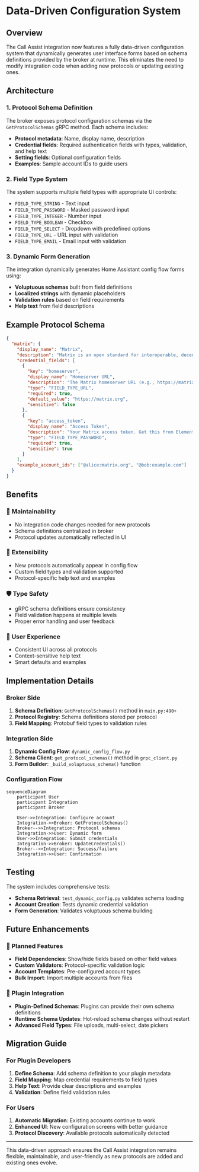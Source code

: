 # Data-Driven Configuration System

## Overview

The Call Assist integration now features a fully data-driven configuration system that dynamically generates user interface forms based on schema definitions provided by the broker at runtime. This eliminates the need to modify integration code when adding new protocols or updating existing ones.

## Architecture

### 1. Protocol Schema Definition

The broker exposes protocol configuration schemas via the `GetProtocolSchemas` gRPC method. Each schema includes:

- **Protocol metadata**: Name, display name, description
- **Credential fields**: Required authentication fields with types, validation, and help text
- **Setting fields**: Optional configuration fields
- **Examples**: Sample account IDs to guide users

### 2. Field Type System

The system supports multiple field types with appropriate UI controls:

- `FIELD_TYPE_STRING` - Text input
- `FIELD_TYPE_PASSWORD` - Masked password input
- `FIELD_TYPE_INTEGER` - Number input
- `FIELD_TYPE_BOOLEAN` - Checkbox
- `FIELD_TYPE_SELECT` - Dropdown with predefined options
- `FIELD_TYPE_URL` - URL input with validation
- `FIELD_TYPE_EMAIL` - Email input with validation

### 3. Dynamic Form Generation

The integration dynamically generates Home Assistant config flow forms using:

- **Voluptuous schemas** built from field definitions
- **Localized strings** with dynamic placeholders
- **Validation rules** based on field requirements
- **Help text** from field descriptions

## Example Protocol Schema

```json
{
  "matrix": {
    "display_name": "Matrix",
    "description": "Matrix is an open standard for interoperable, decentralised, real-time communication.",
    "credential_fields": [
      {
        "key": "homeserver",
        "display_name": "Homeserver URL",
        "description": "The Matrix homeserver URL (e.g., https://matrix.org)",
        "type": "FIELD_TYPE_URL",
        "required": true,
        "default_value": "https://matrix.org",
        "sensitive": false
      },
      {
        "key": "access_token",
        "display_name": "Access Token",
        "description": "Your Matrix access token. Get this from Element > Settings > Help & About > Advanced.",
        "type": "FIELD_TYPE_PASSWORD",
        "required": true,
        "sensitive": true
      }
    ],
    "example_account_ids": ["@alice:matrix.org", "@bob:example.com"]
  }
}
```

## Benefits

### 🔧 **Maintainability**
- No integration code changes needed for new protocols
- Schema definitions centralized in broker
- Protocol updates automatically reflected in UI

### 🚀 **Extensibility**
- New protocols automatically appear in config flow
- Custom field types and validation supported
- Protocol-specific help text and examples

### 🛡️ **Type Safety**
- gRPC schema definitions ensure consistency
- Field validation happens at multiple levels
- Proper error handling and user feedback

### 📱 **User Experience**
- Consistent UI across all protocols
- Context-sensitive help text
- Smart defaults and examples

## Implementation Details

### Broker Side

1. **Schema Definition**: `GetProtocolSchemas()` method in `main.py:490+`
2. **Protocol Registry**: Schema definitions stored per protocol
3. **Field Mapping**: Protobuf field types to validation rules

### Integration Side

1. **Dynamic Config Flow**: `dynamic_config_flow.py`
2. **Schema Client**: `get_protocol_schemas()` method in `grpc_client.py`
3. **Form Builder**: `_build_voluptuous_schema()` function

### Configuration Flow

```mermaid
sequenceDiagram
    participant User
    participant Integration
    participant Broker
    
    User->>Integration: Configure account
    Integration->>Broker: GetProtocolSchemas()
    Broker-->>Integration: Protocol schemas
    Integration->>User: Dynamic form
    User->>Integration: Submit credentials
    Integration->>Broker: UpdateCredentials()
    Broker-->>Integration: Success/failure
    Integration->>User: Confirmation
```

## Testing

The system includes comprehensive tests:

- **Schema Retrieval**: `test_dynamic_config.py` validates schema loading
- **Account Creation**: Tests dynamic credential validation
- **Form Generation**: Validates voluptuous schema building

## Future Enhancements

### 🔮 **Planned Features**
- **Field Dependencies**: Show/hide fields based on other field values
- **Custom Validators**: Protocol-specific validation logic
- **Account Templates**: Pre-configured account types
- **Bulk Import**: Import multiple accounts from files

### 🎯 **Plugin Integration**
- **Plugin-Defined Schemas**: Plugins can provide their own schema definitions
- **Runtime Schema Updates**: Hot-reload schema changes without restart
- **Advanced Field Types**: File uploads, multi-select, date pickers

## Migration Guide

### For Plugin Developers

1. **Define Schema**: Add schema definition to your plugin metadata
2. **Field Mapping**: Map credential requirements to field types
3. **Help Text**: Provide clear descriptions and examples
4. **Validation**: Define field validation rules

### For Users

1. **Automatic Migration**: Existing accounts continue to work
2. **Enhanced UI**: New configuration screens with better guidance
3. **Protocol Discovery**: Available protocols automatically detected

---

This data-driven approach ensures the Call Assist integration remains flexible, maintainable, and user-friendly as new protocols are added and existing ones evolve.